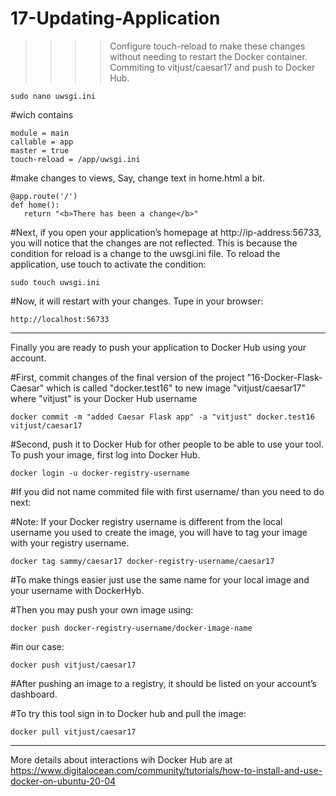 # 17-Updating-Application
>>>> Configure touch-reload to make these changes without needing to restart the Docker container. Commiting to vitjust/caesar17 and push to Docker Hub.

    sudo nano uwsgi.ini

#wich contains

    module = main
    callable = app
    master = true
    touch-reload = /app/uwsgi.ini

#make changes to views, Say, change text in home.html a bit.

    @app.route('/')
    def home():
       return "<b>There has been a change</b>"


#Next, if you open your application’s homepage at http://ip-address:56733, you will notice that the changes are not reflected. This is because the condition for reload is a change to the uwsgi.ini file. To reload the application, use touch to activate the condition:

    sudo touch uwsgi.ini

#Now, it will restart with your changes. Tupe in your browser:

    http://localhost:56733
    
******
Finally you are ready to push your application to Docker Hub using your account.

#First, commit changes of the final version of the project "16-Docker-Flask-Caesar" which is called "docker.test16" to new image "vitjust/caesar17" where "vitjust" is your Docker Hub username

    docker commit -m "added Caesar Flask app" -a "vitjust" docker.test16 vitjust/caesar17

#Second, push it to Docker Hub for other people to be able to use your tool.
To push your image, first log into Docker Hub.

    docker login -u docker-registry-username

#If you did not name commited file with first username/ than you need to do next:

#Note: If your Docker registry username is different from the local username you used to create the image, you will have to tag your image with your registry username. 


    docker tag sammy/caesar17 docker-registry-username/caesar17
    
#To make things easier just use the same name for your local image and your username with DockerHyb.

#Then you may push your own image using:

    docker push docker-registry-username/docker-image-name

#in our case:

    docker push vitjust/caesar17
    
#After pushing an image to a registry, it should be listed on your account’s dashboard.
    
#To try this tool sign in to Docker hub and pull the image:

    docker pull vitjust/caesar17



****
More details about interactions wih Docker Hub are at 
https://www.digitalocean.com/community/tutorials/how-to-install-and-use-docker-on-ubuntu-20-04





